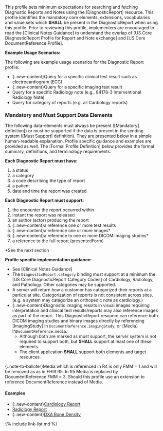 ﻿
This profile sets minimum expectations for searching and fetching Diagnostic Reports and Notes using the [DiagnosticReport] resource. This profile identifies the mandatory core elements, extensions, vocabularies and value sets which **SHALL** be present in the DiagnosticReport when using this profile. Prior to reviewing this profile, implementers are encouraged to read the [Clinical Notes Guidance] to understand the overlap of [US Core DiagnosticReport Profile for Report and Note exchange] and [US Core DocumentReference Profile].

**Example Usage Scenarios:**

The following are example usage scenarios for the Diagnostic Report profile:

-   {:.new-content}Query for a specific clinical test result such as electrocardiogram (ECG)
-   {:.new-content}Query for a specific imaging test result
-   Query for a specific Radiology note (e.g., 84178-3 Interventional Radiology Note)
-   Query for category of reports (e.g. all Cardiology reports)


### Mandatory and Must Support Data Elements

The following data-elements must always be present ([Mandatory] definition]) or must be supported if the data is present in the sending system ([Must Support] definition). They are presented below in a simple human-readable explanation.  Profile specific guidance and examples are provided as well.  The [Formal Profile Definition] below provides the  formal summary, definitions, and  terminology requirements.  

**Each Diagnostic Report must have:**

1.  a status
1.  a category
1.  a code describing the type of report
1.  a patient
1.  date and time the report was created

**Each Diagnostic Report must support:**

1.  the encounter the report occurred within
1.  instant the report was released
1.  an author (actor) producing the report
2.  {:.new-content}a reference one or more test results
2.  {:.new-content}a reference one or more images*
3.  {:.new-content}a reference to one or more DICOM imaging studies*
4.  a reference to the full report (presentedForm)

*See the next section

**Profile specific implementation guidance:**

- See [Clinical Notes Guidance]
- The `DiagnosticReport.category` binding must support at a minimum the [US Core DiagnosticReport Category Codes] of Cardiology, Radiology, and Pathology. Other categories may be supported.
- A server will return how a customer has categorized their reports at a particular site. Categorization of reports is not consistent across sites. (e.g. a system may categorize an orthopedic note as cardiology.)
-  {:.new-content}Diagnostic imaging results in visual images requiring interpretation and clinical test results/reports may also reference images as part of the report. This DiagnosticReport resource can reference both DICOM imaging studies and binary images directly by referencing [ImagingStudy] in `DocumentReference.imagingStudy`, or [Media]  in`DocumentReference.media`.
   *   Although both are marked as must support, the server system is not required to support both, but **SHALL** support at least one of these elements.
   * The client application **SHALL** support both elements and target resources.

{:.note-to-balloter}Media which is referenced in R4 is only FMM = 1 and will be removed as as in FHIR R5.   In R5 Media is replaced by DocumentReference FMM = 3.  Should this profile use an extension to reference DocumentReference instead of Media.

#### Examples

- {:.new-content}[Cardiology Report](DiagnosticReport-cardiology-report.html)
- [Radiology Report](DiagnosticReport-chest-xray-report.html)
- {:.new-content}[DXA Bone Density](DiagnosticReport-dxa-bone-density.html)

{% include link-list.md %}
